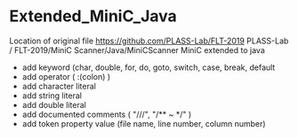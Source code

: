 # Extended_MiniC_Java
Location of original file
https://github.com/PLASS-Lab/FLT-2019  PLASS-Lab / FLT-2019/MiniC Scanner/Java/MiniCScanner 
MiniC extended to java
+ add keyword (char, double, for, do, goto, switch, case, break, default
+ add operator ( :(colon) )
+ add character literal
+ add string literal
+ add double literal
+ add documented comments ( "///", "/** ~ */" )
+ add token property value (file name, line number, column number)
